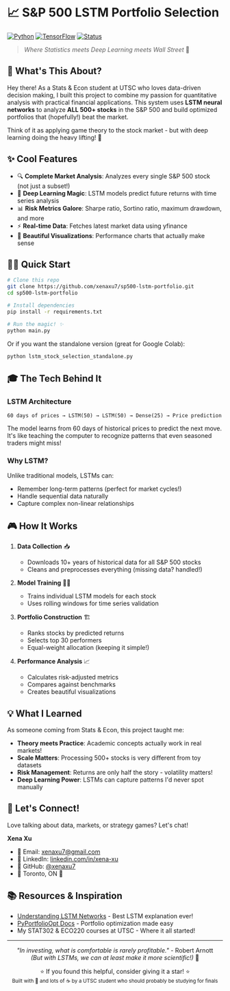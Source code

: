 # 📈 S&P 500 LSTM Portfolio Selection

[![Python](https://img.shields.io/badge/Python-3.8%2B-blue)](https://www.python.org/)
[![TensorFlow](https://img.shields.io/badge/TensorFlow-2.0%2B-orange)](https://www.tensorflow.org/)
[![Status](https://img.shields.io/badge/Status-Active-success)](https://github.com/)

> *Where Statistics meets Deep Learning meets Wall Street* 🚀

## 🎯 What's This About?

Hey there! As a Stats & Econ student at UTSC who loves data-driven decision making, I built this project to combine my passion for quantitative analysis with practical financial applications. This system uses **LSTM neural networks** to analyze **ALL 500+ stocks** in the S&P 500 and build optimized portfolios that (hopefully!) beat the market.

Think of it as applying game theory to the stock market - but with deep learning doing the heavy lifting! 🧠

## ✨ Cool Features

- 🔍 **Complete Market Analysis**: Analyzes every single S&P 500 stock (not just a subset!)
- 🤖 **Deep Learning Magic**: LSTM models predict future returns with time series analysis
- 📊 **Risk Metrics Galore**: Sharpe ratio, Sortino ratio, maximum drawdown, and more
- ⚡ **Real-time Data**: Fetches latest market data using yfinance
- 🎨 **Beautiful Visualizations**: Performance charts that actually make sense

## 🏃‍♀️ Quick Start

```bash
# Clone this repo
git clone https://github.com/xenaxu7/sp500-lstm-portfolio.git
cd sp500-lstm-portfolio

# Install dependencies
pip install -r requirements.txt

# Run the magic! ✨
python main.py
```

Or if you want the standalone version (great for Google Colab):
```python
python lstm_stock_selection_standalone.py
```


## 🎓 The Tech Behind It

### LSTM Architecture
```
60 days of prices → LSTM(50) → LSTM(50) → Dense(25) → Price prediction
```

The model learns from 60 days of historical prices to predict the next move. It's like teaching the computer to recognize patterns that even seasoned traders might miss!

### Why LSTM?
Unlike traditional models, LSTMs can:
- Remember long-term patterns (perfect for market cycles!)
- Handle sequential data naturally
- Capture complex non-linear relationships

## 🎮 How It Works

1. **Data Collection** 📥
   - Downloads 10+ years of historical data for all S&P 500 stocks
   - Cleans and preprocesses everything (missing data? handled!)

2. **Model Training** 🏋️‍♀️
   - Trains individual LSTM models for each stock
   - Uses rolling windows for time series validation

3. **Portfolio Construction** 🏗️
   - Ranks stocks by predicted returns
   - Selects top 30 performers
   - Equal-weight allocation (keeping it simple!)

4. **Performance Analysis** 📈
   - Calculates risk-adjusted metrics
   - Compares against benchmarks
   - Creates beautiful visualizations

## 💡 What I Learned

As someone coming from Stats & Econ, this project taught me:
- **Theory meets Practice**: Academic concepts actually work in real markets!
- **Scale Matters**: Processing 500+ stocks is very different from toy datasets
- **Risk Management**: Returns are only half the story - volatility matters!
- **Deep Learning Power**: LSTMs can capture patterns I'd never spot manually


## 🤝 Let's Connect!

Love talking about data, markets, or strategy games? Let's chat!

**Xena Xu**
- 📧 Email: xenaxu7@gmail.com
- 💼 LinkedIn: [linkedin.com/in/xena-xu](https://www.linkedin.com/in/xena-xu/)
- 🐙 GitHub: [@xenaxu7](https://github.com/xenaxu7)
- 📍 Toronto, ON 🍁

## 📚 Resources & Inspiration

- [Understanding LSTM Networks](https://colah.github.io/posts/2015-08-Understanding-LSTMs/) - Best LSTM explanation ever!
- [PyPortfolioOpt Docs](https://pyportfolioopt.readthedocs.io/) - Portfolio optimization made easy
- My STAT302 & ECO220 courses at UTSC - Where it all started!

---

<p align="center">
  <i>"In investing, what is comfortable is rarely profitable."</i> - Robert Arnott
  <br>
  <i>(But with LSTMs, we can at least make it more scientific!)</i> 🎯
</p>

<p align="center">
  ⭐ If you found this helpful, consider giving it a star! ⭐
  <br>
  <sub>Built with 💜 and lots of ☕ by a UTSC student who should probably be studying for finals</sub>
</p>
